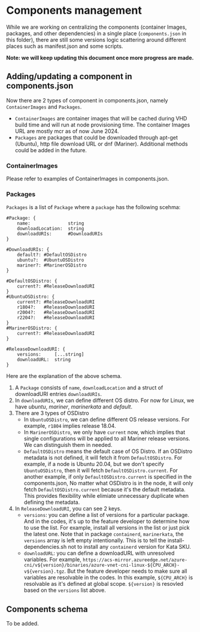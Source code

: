 # Components management
While we are working on centralizing the components (container Images, packages, and other dependencies) in a single place (`components.json` in this folder), there are still some versions logic scattering around different places such as manifest.json and some scripts. 

**Note: we will keep updating this document once more progress are made.**

## Adding/updating a component in components.json
Now there are 2 types of component in components.json, namely `ContainerImages` and `Packages`.
- `ContainerImages` are container images that will be cached during VHD build time and will run at node provisioning time. The container Images URL are mostly mcr as of now June 2024.
- `Packages` are packages that could be downloaded through apt-get (Ubuntu), http file download URL or dnf (Mariner). Additional methods could be added in the future.

### ContainerImages
Please refer to examples of ContainerImages in components.json.

### Packages
`Packages` is a list of `Package` where a `package` has the following scehma:
``` 
#Package: {
	name:              string
	downloadLocation:  string
	downloadURIs:      #DownloadURIs
}
```

```
#DownloadURIs: {
	default?: #DefaultOSDistro
	ubuntu?:  #UbuntuOSDistro
	mariner?: #MarinerOSDistro
}
```

```
#DefaultOSDistro: {
	current?: #ReleaseDownloadURI
}
#UbuntuOSDistro: {
	current?: #ReleaseDownloadURI
	r1804?:   #ReleaseDownloadURI
	r2004?:   #ReleaseDownloadURI
	r2204?:   #ReleaseDownloadURI
}
#MarinerOSDistro: {
	current?: #ReleaseDownloadURI
}
```

```
#ReleaseDownloadURI: {
	versions:     [...string]
	downloadURL:  string
}
```
Here are the explanation of the above schema.
1. A `Package` consists of `name`, `downloadLocation` and a struct of downloadURI entries `downloadURIs`.
1. In `downloadURIs`, we can define different OS distro. For now for Linux, we have _ubuntu_, _mariner_, _marinerkata_ and _default_.
1. There are 3 types of OSDistro
    - In `UbuntuOSDistro`, we can define different OS release versions. For example, `r1804` implies release 18.04.
    - In `MarinerOSDistro`, we only have `current` now, which implies that single configurations will be applied to all Mariner release versions. We can distinguish them in needed.
    - `DefaultOSDistro` means the default case of OS Distro. If an OSDistro metadata is not defined, it will fetch it from `DefaultOSDistro`. For example, if a node is Ubuntu 20.04, but we don't specify `UbuntuOSDistro`, then it will fetch `DefaultOSDistro.current`. For another example, if only `DefaultOSDistro.current` is specified in the components.json, No matter what OSDistro is in the node, it will only fetch `DefaultOSDistro.current` because it's the default metadata. This provides flexibility while elimiate unnecessary duplicate when defining the metadata.
1. In `ReleaseDownloadURI`, you can see 2 keys.
    - `versions`: you can define a list of versions for a particular package. And in the codes, it's up to the feature developer to determine how to use the list. For example, install all versions in the list or just pick the latest one. Note that in package `containerd`, `marinerkata`, the `versions` array is left empty intentionally. This is to tell the install-dependencies.sh not to install any `containerd` version for Kata SKU.
	- `downloadURL`: you can define a downloadURL with unresolved variables. For example, `https://acs-mirror.azureedge.net/azure-cni/v${version}/binaries/azure-vnet-cni-linux-${CPU_ARCH}-v${version}.tgz`. But the feature developer needs to make sure all variables are resolvable in the codes. In this example, `${CPU_ARCH}` is resolvable as it's defined at global scope. `${version}` is resovled based on the `versions` list above.

## Components schema

To be added.